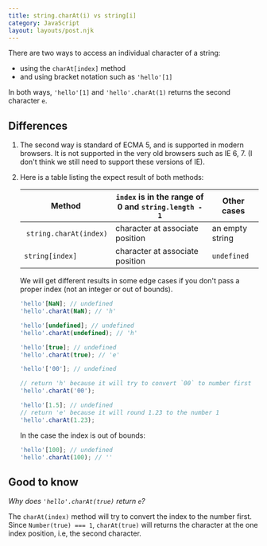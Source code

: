 ```yaml
---
title: string.charAt(i) vs string[i]
category: JavaScript
layout: layouts/post.njk
---
```


There are two ways to access an individual character of a string:

-   using the `charAt[index]` method
-   and using bracket notation such as `'hello'[1]`

In both ways, `'hello'[1]` and `'hello'.charAt(1)` returns the second character `e`.

## Differences

1. The second way is standard of ECMA 5, and is supported in modern browsers. It is not supported in the very old browsers such as IE 6, 7.
   (I don't think we still need to support these versions of IE).

2. Here is a table listing the expect result of both methods:

    | Method                  | `index` is in the range of 0 and `string.length - 1` | Other cases     |
    | ----------------------- | ---------------------------------------------------- | --------------- |
    |  `string.charAt(index)` | character at associate position                      | an empty string |
    | `string[index]`         | character at associate position                      | `undefined`     |

    We will get different results in some edge cases if you don't pass a proper index (not an integer or out of bounds).

    ```js
    'hello'[NaN]; // undefined
    'hello'.charAt(NaN); // 'h'

    'hello'[undefined]; // undefined
    'hello'.charAt(undefined); // 'h'

    'hello'[true]; // undefined
    'hello'.charAt(true); // 'e'

    'hello'['00']; // undefined

    // return 'h' because it will try to convert `00` to number first
    'hello'.charAt('00');

    'hello'[1.5]; // undefined
    // return 'e' because it will round 1.23 to the number 1
    'hello'.charAt(1.23);
    ```

    In the case the index is out of bounds:

    ```js
    'hello'[100]; // undefined
    'hello'.charAt(100); // ''
    ```

## Good to know

_Why does `'hello'.charAt(true)` return `e`?_

The `charAt(index)` method will try to convert the index to the number first. Since `Number(true) === 1`, `charAt(true)` will returns the character at the one index position, i.e, the second character.
